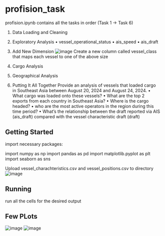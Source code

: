 # profision_task
profision.ipynb contains all the tasks in order (Task 1 -> Task 6)
1. Data Loading and Cleaning
2. Exploratory Analysis 
• vessel_operational_status
• ais_speed
• ais_draft
3. Add New Dimension
![image](https://github.com/user-attachments/assets/b06f453e-7451-4da5-898f-39f52ee07eb2)
Create a new column called vessel_class that maps each vessel to one of the above size

4. Cargo Analysis
6. Geographical Analysis
7. Putting It All Together
Provide an analysis of vessels that loaded cargo in Southeast Asia between August 20, 
2024 and August 24, 2024. 
• What cargo was loaded onto these vessels?
• What are the top 2 exports from each country in Southeast Asia? 
• Where is the cargo headed?
• who are the most active operators in the region during this time period?
•  What’s the relationship between the draft reported via AIS (ais_draft) 
compared with the vessel characteristic draft (draft)



## Getting Started
import necessary packages:

import numpy as np
import pandas as pd
import matplotlib.pyplot as plt
import seaborn as sns

Upload vessel_charachteristics.csv and vessel_positions.csv to directory
![image](https://github.com/user-attachments/assets/94d956bc-67d8-496a-baba-25ceaf34c6b5)


## Running

run all the cells for the desired output 

## Few PLots
![image](https://github.com/user-attachments/assets/ea06f285-e944-44f2-a194-9c04707b9192)
![image](https://github.com/user-attachments/assets/18e88ecb-89d3-4561-b02d-c8733e91afc0)



